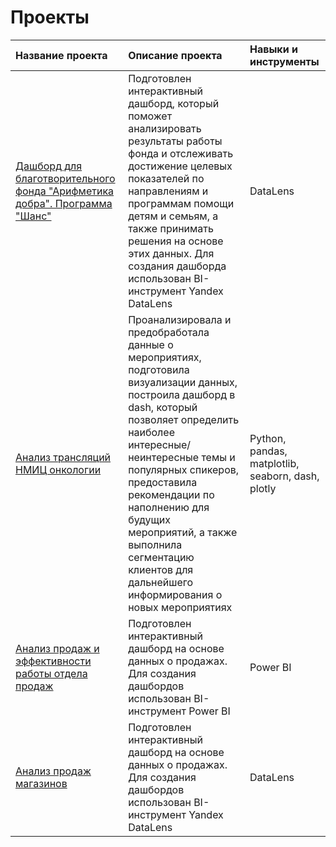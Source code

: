 # Проекты 


| Название проекта | Описание проекта | Навыки и инструменты |
| :--------------- | :--------------- | :--------------- |
| [Дашборд для благотворительного фонда "Арифметика добра". Программа "Шанс"](Ar_dobra) | Подготовлен интерактивный дашборд, который поможет анализировать результаты работы фонда и отслеживать достижение целевых показателей по направлениям и программам помощи детям и семьям, а также принимать решения на основе этих данных. Для создания дашборда использован BI-инструмент Yandex DataLens| DataLens|
| [Анализ трансляций НМИЦ онкологии](Onco_project) | Проанализировала и предобработала данные о мероприятиях, подготовила  визуализации данных, построила дашборд в dash, который позволяет определить наиболее интересные/неинтересные темы и популярных спикеров, предоставила рекомендации по наполнению для будущих мероприятий, а также выполнила сегментацию клиентов для дальнейшего информирования о новых мероприятиях| Python, pandas, matplotlib, seaborn, dash, plotly|
| [Анализ продаж и эффективности работы отдела продаж](Power_BI) | Подготовлен интерактивный дашборд на основе данных о продажах. Для создания дашбордов использован BI-инструмент Power BI| Power BI|
| [Анализ продаж магазинов](Datalens) | Подготовлен интерактивный дашборд на основе данных о продажах. Для создания дашбордов использован BI-инструмент Yandex DataLens| DataLens|


